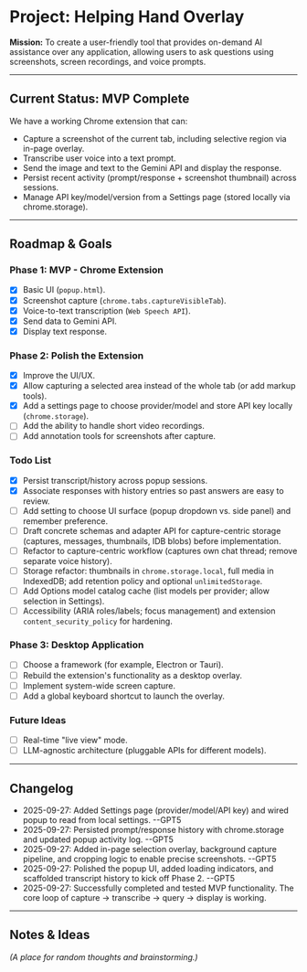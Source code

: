 ﻿# Project: Helping Hand Overlay

**Mission:** To create a user-friendly tool that provides on-demand AI assistance over any application, allowing users to ask questions using screenshots, screen recordings, and voice prompts.

---

## Current Status: MVP Complete

We have a working Chrome extension that can:
- Capture a screenshot of the current tab, including selective region via in-page overlay.
- Transcribe user voice into a text prompt.
- Send the image and text to the Gemini API and display the response.
- Persist recent activity (prompt/response + screenshot thumbnail) across sessions.
- Manage API key/model/version from a Settings page (stored locally via chrome.storage).

---

## Roadmap & Goals

### Phase 1: MVP - Chrome Extension
- [x] Basic UI (`popup.html`).
- [x] Screenshot capture (`chrome.tabs.captureVisibleTab`).
- [x] Voice-to-text transcription (`Web Speech API`).
- [x] Send data to Gemini API.
- [x] Display text response.

### Phase 2: Polish the Extension
- [x] Improve the UI/UX.
- [x] Allow capturing a selected area instead of the whole tab (or add markup tools).
- [x] Add a settings page to choose provider/model and store API key locally (`chrome.storage`).
- [ ] Add the ability to handle short video recordings.
- [ ] Add annotation tools for screenshots after capture.

### Todo List
- [x] Persist transcript/history across popup sessions.
- [x] Associate responses with history entries so past answers are easy to review.
- [ ] Add setting to choose UI surface (popup dropdown vs. side panel) and remember preference.
- [ ] Draft concrete schemas and adapter API for capture-centric storage (captures, messages, thumbnails, IDB blobs) before implementation.
- [ ] Refactor to capture-centric workflow (captures own chat thread; remove separate voice history).
- [ ] Storage refactor: thumbnails in `chrome.storage.local`, full media in IndexedDB; add retention policy and optional `unlimitedStorage`.
- [ ] Add Options model catalog cache (list models per provider; allow selection in Settings).
- [ ] Accessibility (ARIA roles/labels; focus management) and extension `content_security_policy` for hardening.

### Phase 3: Desktop Application
- [ ] Choose a framework (for example, Electron or Tauri).
- [ ] Rebuild the extension's functionality as a desktop overlay.
- [ ] Implement system-wide screen capture.
- [ ] Add a global keyboard shortcut to launch the overlay.

### Future Ideas
- [ ] Real-time "live view" mode.
- [ ] LLM-agnostic architecture (pluggable APIs for different models).

---

## Changelog
* 2025-09-27: Added Settings page (provider/model/API key) and wired popup to read from local settings. --GPT5
* 2025-09-27: Persisted prompt/response history with chrome.storage and updated popup activity log. --GPT5
* 2025-09-27: Added in-page selection overlay, background capture pipeline, and cropping logic to enable precise screenshots. --GPT5
* 2025-09-27: Polished the popup UI, added loading indicators, and scaffolded transcript history to kick off Phase 2. --GPT5
* 2025-09-27: Successfully completed and tested MVP functionality. The core loop of capture -> transcribe -> query -> display is working.

---

## Notes & Ideas
*(A place for random thoughts and brainstorming.)*
